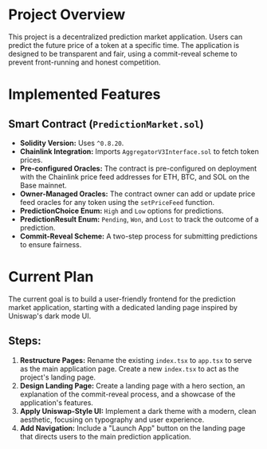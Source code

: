# Project Overview

This project is a decentralized prediction market application. Users can predict the future price of a token at a specific time. The application is designed to be transparent and fair, using a commit-reveal scheme to prevent front-running and honest competition.

# Implemented Features

## Smart Contract (`PredictionMarket.sol`)
- **Solidity Version:** Uses `^0.8.20`.
- **Chainlink Integration:** Imports `AggregatorV3Interface.sol` to fetch token prices.
- **Pre-configured Oracles:** The contract is pre-configured on deployment with the Chainlink price feed addresses for ETH, BTC, and SOL on the Base mainnet.
- **Owner-Managed Oracles:** The contract owner can add or update price feed oracles for any token using the `setPriceFeed` function.
- **PredictionChoice Enum:** `High` and `Low` options for predictions.
- **PredictionResult Enum:** `Pending`, `Won`, and `Lost` to track the outcome of a prediction.
- **Commit-Reveal Scheme:** A two-step process for submitting predictions to ensure fairness.

# Current Plan

The current goal is to build a user-friendly frontend for the prediction market application, starting with a dedicated landing page inspired by Uniswap's dark mode UI.

## Steps:
1.  **Restructure Pages:** Rename the existing `index.tsx` to `app.tsx` to serve as the main application page. Create a new `index.tsx` to act as the project's landing page.
2.  **Design Landing Page:** Create a landing page with a hero section, an explanation of the commit-reveal process, and a showcase of the application's features.
3.  **Apply Uniswap-Style UI:** Implement a dark theme with a modern, clean aesthetic, focusing on typography and user experience.
4.  **Add Navigation:** Include a "Launch App" button on the landing page that directs users to the main prediction application.
